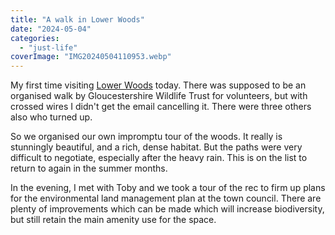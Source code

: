 ```yaml
---
title: "A walk in Lower Woods"
date: "2024-05-04"
categories: 
  - "just-life"
coverImage: "IMG20240504110953.webp"
---
```


My first time visiting [Lower Woods](https://www.gloucestershirewildlifetrust.co.uk/nature-reserves/lower-woods) today. There was supposed to be an organised walk by Gloucestershire Wildlife Trust for volunteers, but with crossed wires I didn't get the email cancelling it. There were three others also who turned up.

So we organised our own impromptu tour of the woods. It really is stunningly beautiful, and a rich, dense habitat. But the paths were very difficult to negotiate, especially after the heavy rain. This is on the list to return to again in the summer months.

In the evening, I met with Toby and we took a tour of the rec to firm up plans for the environmental land management plan at the town council. There are plenty of improvements which can be made which will increase biodiversity, but still retain the main amenity use for the space.
